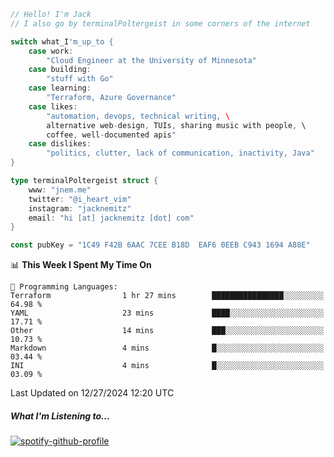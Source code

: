 ```go
// Hello! I'm Jack
// I also go by terminalPoltergeist in some corners of the internet

switch what_I'm_up_to {
    case work:
        "Cloud Engineer at the University of Minnesota"
    case building:
        "stuff with Go"
    case learning:
        "Terraform, Azure Governance"
    case likes:
        "automation, devops, technical writing, \
        alternative web-design, TUIs, sharing music with people, \
        coffee, well-documented apis"
    case dislikes:
        "politics, clutter, lack of communication, inactivity, Java"
}

type terminalPoltergeist struct {
    www: "jnem.me"
    twitter: "@i_heart_vim"
    instagram: "jacknemitz"
    email: "hi [at] jacknemitz [dot] com"
}

const pubKey = "1C49 F42B 6AAC 7CEE B18D  EAF6 0EEB C943 1694 A88E"
```

<!--START_SECTION:waka-->
📊 **This Week I Spent My Time On** 

```text
💬 Programming Languages: 
Terraform                1 hr 27 mins        ████████████████░░░░░░░░░   64.98 % 
YAML                     23 mins             ████░░░░░░░░░░░░░░░░░░░░░   17.71 % 
Other                    14 mins             ███░░░░░░░░░░░░░░░░░░░░░░   10.73 % 
Markdown                 4 mins              █░░░░░░░░░░░░░░░░░░░░░░░░   03.44 % 
INI                      4 mins              █░░░░░░░░░░░░░░░░░░░░░░░░   03.09 % 
```


 Last Updated on 12/27/2024 12:20 UTC
<!--END_SECTION:waka-->

##### What I'm Listening to...

[![spotify-github-profile](https://jnem.me/listening-item?maxAge=2592000)](https://jnem.me/listening)

